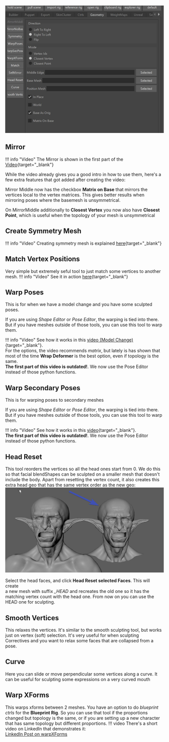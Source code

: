 

![Alt text](../images/tools_geometry.jpg)  


## Mirror

!!! info "Video"
    The Mirror is shown in the first part of the [Video](https://www.youtube.com/watch?v=0ZUVseX12dQ){target="_blank"}

While the video already gives you a good intro in how to use them, here's a few extra features that got added after
creating the video:

Mirror Middle now has the checkbox **Matrix on Base** that mirrors the vertices local to the vertex matrices. 
This gives better results when mirroring poses where the basemesh is unsymmetrical.

On MirrorMiddle additionally to **Closest Vertex** you now also have **Closest Point**, which is useful when the 
topology of your mesh is unsymmetrical

 
 
## Create Symmetry Mesh
!!! info "Video"
    Creating symmetry mesh is explained [here](https://www.youtube.com/watch?v=0ZUVseX12dQ&t=2m10s){target="_blank"}
    
    
   
## Match Vertex Positions
Very simple but extremely seful tool to just match some vertices to another mesh.
!!! info "Video"
    See it in action [here](https://www.youtube.com/watch?v=0ZUVseX12dQ&t=2m53s){target="_blank"}



## Warp Poses
This is for when we have a model change and you have some sculpted poses.

If you are using *Shape Editor* or *Pose Editor*, the warping is tied into there. But if you have meshes outside
of those tools, you can use this tool to warp them.

!!! info "Video"
    See how it works in this [video (Model Change)](https://www.youtube.com/watch?v=3V0RUjhqewY&t=7m14s){target="_blank"}.  
    For the options, the video recommends *matrix*, but lately is has shown that most of the time **Wrap Deformer** 
    is the best option, even if topology is the same.  
    **The first part of this video is outdated!**. We now use the Pose Editor instead of those python functions.


## Warp Secondary Poses 
This is for warping poses to secondary meshes

If you are using *Shape Editor* or *Pose Editor*, the warping is tied into there. But if you have meshes outside
of those tools, you can use this tool to warp them.

!!! info "Video"
    See how it works in this [video](https://www.youtube.com/watch?v=3V0RUjhqewY&t=6m45s){target="_blank"}.   
    **The first part of this video is outdated!**. We now use the Pose Editor instead of those python functions.


## Head Reset
This tool reorders the vertices so all the head ones start from 0. We do this so that
facial blendShapes can be sculpted on a smaller mesh that doesn't include the body.
Apart from resetting the vertex count, it also creates this extra head geo that has the same vertex order as the new 
geo:  
![Alt text](../images/tools_headReset.jpg)  

Select the head faces, and click **Head Reset selected Faces**. This will create   
a new mesh with suffix *_HEAD* and recreates the old one so it has the matching vertex count with the head one.
From now on you can use the HEAD one for sculpting.


## Smooth Vertices
This relaxes the vertices. It's similar to the smooth sculpting tool, but works just on vertex (soft) selection. It's very useful
for when sculpting Correctives and you want to relax some faces that are collapsed from a pose.


## Curve
Here you can slide or move perpendicular some vertices along a curve. It can be useful for sculpting some expressions 
on a very curved mouth

 
## Warp XForms
This warps xforms between 2 meshes. 
You have an option to do *blueprint ctrls* for the **Blueprint Rig**.
So you can use that tool if the proportions changed but topology is the same, or if you are setting up a new character
that has same topology but different proportions.
!!! video
    There's a short video on LinkedIn that demonstrates it:  
    <a href="https://www.linkedin.com/posts/thomas-bittner-6bb6302_this-is-the-tool-i-use-for-warping-guide-activity-7221427670796910594-lcWI?utm_source=share&utm_medium=member_desktop&rcm=ACoAAABy3u8BK03tH_Bovh-T4-W99NGXldU3f_g" 
    target="_blank">LinkedIn Post on warpXForms</a>


